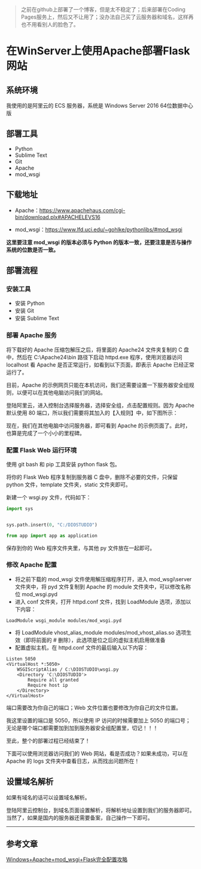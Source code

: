 > 之前在github上部署了一个博客，但是太不稳定了；后来部署在Coding Pages服务上，然后又不让用了；没办法自己买了云服务器和域名，这样再也不用看别人的脸色了。

# 在WinServer上使用Apache部署Flask网站

## 系统环境

我使用的是阿里云的 ECS 服务器，系统是 Windows Server 2016 64位数据中心版

## 部署工具

- Python
- Sublime Text
- Git
- Apache
- mod_wsgi

## 下载地址

- Apache：<https://www.apachehaus.com/cgi-bin/download.plx#APACHELEVS16>

- mod_wsgi：<https://www.lfd.uci.edu/~gohlke/pythonlibs/#mod_wsgi>

**这里要注意 mod_wsgi 的版本必须与 Python 的版本一致，还要注意是否与操作系统的位数是否一致。**

## 部署流程

### 安装工具

- 安装 Python
- 安装 Git
- 安装 Sublime Text

### 部署 Apache 服务

将下载好的 Apache 压缩包解压之后，将里面的 Apache24 文件夹复制的 C 盘中，然后在 C:\Apache24\bin 路径下启动 httpd.exe 程序，使用浏览器访问 localhost 看 Apache 是否正常运行，如看到以下页面，即表示 Apache 已经正常运行了。

目前，Apache 的示例网页只能在本机访问，我们还需要设置一下服务器安全组规则，以便可以在其他电脑访问我们的网站。

登陆阿里云，进入控制台选择服务器，选择安全组，点击配置规则。因为 Apache 默认使用 80 端口，所以我们需要将其加入的【入规则】中，如下图所示：

现在，我们在其他电脑中访问服务器，即可看到 Apache 的示例页面了。此时，也算是完成了一个小小的里程碑。

### 配置 Flask Web 运行环境

使用 git bash 和 pip 工具安装 python flask 包。

将你的 Flask Web 程序复制到服务器 C 盘中，删除不必要的文件，只保留 python 文件，template 文件夹，static 文件夹即可。

新建一个 wsgi.py 文件，代码如下：

```python
import sys


sys.path.insert(0, "C:/DIOSTUDIO")

from app import app as application
```

保存到你的 Web 程序文件夹里，与其他 py 文件放在一起即可。

### 修改 Apache 配置

- 将之前下载的 mod_wsgi 文件使用解压缩程序打开，进入 mod_wsgi\server 文件夹中，将 pyd 文件复制到 Apache 的 module 文件夹中，可以修改名称位 mod_wsgi.pyd
- 进入 conf 文件夹，打开 httpd.conf 文件，找到 LoadModule 选项，添加以下内容：

```
LoadModule wsgi_module modules/mod_wsgi.pyd
```

- 将 LoadModule vhost_alias_module modules/mod_vhost_alias.so 选项生效（即将前面的 # 删除），此选项是位之后的虚拟主机启用做准备
- 配置虚拟主机，在 httpd.conf 文件的最后输入以下内容：

```
Listen 5050
<VirtualHost *:5050>
    WSGIScriptAlias / C:\DIOSTUDIO\wsgi.py
    <Directory 'C:\DIOSTUDIO'>
        Require all granted
        Require host ip
    </Directory>
</VirtualHost>
```

端口需要改为你自己的端口；Web 文件位置也要修改为你自己的文件位置。

我这里设置的端口是 5050，所以使用 IP 访问的时候需要加上 5050 的端口号；无论是哪个端口都需要加到加到服务器安全组配置里，切记！！！

至此，整个的部署过程已经结束了！

下面可以使用浏览器访问我们的 Web 网站，看是否成功？如果未成功，可以在 Apache 的 logs 文件夹中查看日志，从而找出问题所在！

## 设置域名解析

如果有域名的话可以设置域名解析。

登陆阿里云控制台，到域名页面设置解析，将解析地址设置到我们的服务器即可。当然了，如果是国内的服务器还需要备案，自己操作一下即可。

------

## 参考文章

[Windows+Apache+mod_wsgi+Flask完全配置攻略](https://www.jianshu.com/p/0aa1c7097976)


